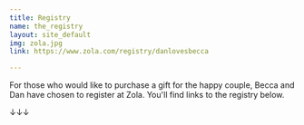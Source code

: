 ```yaml
---
title: Registry
name: the_registry
layout: site_default
img: zola.jpg
link: https://www.zola.com/registry/danlovesbecca

---
```


For those who would like to purchase a gift for the happy couple, Becca and Dan have chosen to register at Zola. You'll find links to the registry below.

↓↓↓
